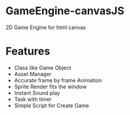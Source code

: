 # GameEngine-canvasJS
2D Game Engine for html canvas

# Features
- Class like Game Object
- Asset Manager
- Accurate frame by frame Animation
- Sprite Render fits the window
- Instant Sound play
- Task with timer
- Simple Script for Create Game